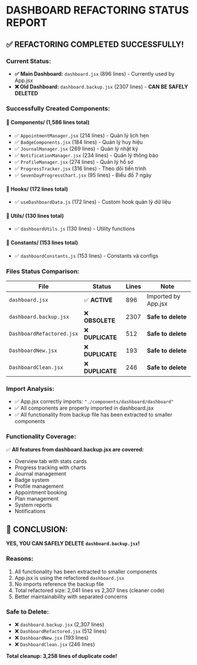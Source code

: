 # DASHBOARD REFACTORING STATUS REPORT

## ✅ **REFACTORING COMPLETED SUCCESSFULLY!**

### **Current Status:**
- **✅ Main Dashboard:** `dashboard.jsx` (896 lines) - Currently used by App.jsx
- **❌ Old Dashboard:** `dashboard.backup.jsx` (2307 lines) - **CAN BE SAFELY DELETED**

### **Successfully Created Components:**

#### **📁 Components/** (1,586 lines total)
- ✅ `AppointmentManager.jsx` (214 lines) - Quản lý lịch hẹn
- ✅ `BadgeComponents.jsx` (184 lines) - Quản lý huy hiệu
- ✅ `JournalManager.jsx` (269 lines) - Quản lý nhật ký
- ✅ `NotificationManager.jsx` (234 lines) - Quản lý thông báo
- ✅ `ProfileManager.jsx` (274 lines) - Quản lý hồ sơ
- ✅ `ProgressTracker.jsx` (316 lines) - Theo dõi tiến trình
- ✅ `SevenDayProgressChart.jsx` (95 lines) - Biểu đồ 7 ngày

#### **📁 Hooks/** (172 lines total)
- ✅ `useDashboardData.js` (172 lines) - Custom hook quản lý dữ liệu

#### **📁 Utils/** (130 lines total)
- ✅ `dashboardUtils.js` (130 lines) - Utility functions

#### **📁 Constants/** (153 lines total)
- ✅ `dashboardConstants.js` (153 lines) - Constants và configs

### **Files Status Comparison:**
| File | Status | Lines | Note |
|------|--------|-------|------|
| `dashboard.jsx` | ✅ **ACTIVE** | 896 | Imported by App.jsx |
| `dashboard.backup.jsx` | ❌ **OBSOLETE** | 2307 | **Safe to delete** |
| `DashboardRefactored.jsx` | ❌ **DUPLICATE** | 512 | **Safe to delete** |
| `DashboardNew.jsx` | ❌ **DUPLICATE** | 193 | **Safe to delete** |
| `DashboardClean.jsx` | ❌ **DUPLICATE** | 246 | **Safe to delete** |

### **Import Analysis:**
- ✅ App.jsx correctly imports: `"./components/dashboard/dashboard"`
- ✅ All components are properly imported in dashboard.jsx
- ✅ All functionality from backup file has been extracted to smaller components

### **Functionality Coverage:**
✅ **All features from dashboard.backup.jsx are covered:**
- Overview tab with stats cards
- Progress tracking with charts
- Journal management
- Badge system
- Profile management
- Appointment booking
- Plan management
- System reports
- Notifications

## 🚀 **CONCLUSION:**

**YES, YOU CAN SAFELY DELETE `dashboard.backup.jsx`!**

### **Reasons:**
1. All functionality has been extracted to smaller components
2. App.jsx is using the refactored `dashboard.jsx`
3. No imports reference the backup file
4. Total refactored size: 2,041 lines vs 2,307 lines (cleaner code)
5. Better maintainability with separated concerns

### **Safe to Delete:**
- ❌ `dashboard.backup.jsx` (2,307 lines)
- ❌ `DashboardRefactored.jsx` (512 lines)
- ❌ `DashboardNew.jsx` (193 lines)
- ❌ `DashboardClean.jsx` (246 lines)

**Total cleanup: 3,258 lines of duplicate code!**
